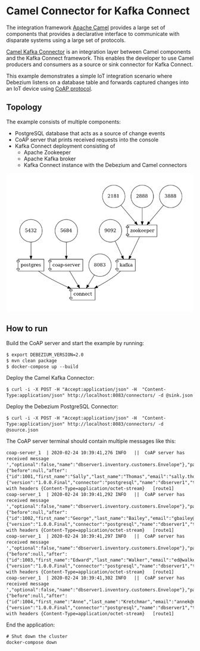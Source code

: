 # Camel Connector for Kafka Connect

The integration framework [Apache Camel](https://camel.apache.org/) provides a large set of components that provides a declarative interface to communicate with disparate systems using a large set of protocols.

[Camel Kafka Connector](https://github.com/apache/camel-kafka-connector) is an integration layer between Camel components and the Kafka Connect framework.
This enables the developer to use Camel producers and consumers as a source or sink connector for Kafka Connect.

This example demonstrates a simple IoT integration scenario where Debezium listens on a database table and forwards captured changes into an IoT device using [CoAP protocol](https://tools.ietf.org/html/rfc7252).

## Topology

The example consists of multiple components:

* PostgreSQL database that acts as a source of change events
* CoAP server that prints received requests into the console
* Kafka Connect deployment consisting of
  * Apache Zookeeper
  * Apache Kafka broker
  * Kafka Connect instance with the Debezium and Camel connectors

![Topology Overview](docker-compose.png)

## How to run

Build the CoAP server and start the example by running:

```
$ export DEBEZIUM_VERSION=2.0
$ mvn clean package
$ docker-compose up --build
```

Deploy the Camel Kafka Connector:

```
$ curl -i -X POST -H "Accept:application/json" -H  "Content-Type:application/json" http://localhost:8083/connectors/ -d @sink.json
```

Deploy the Debezium PostgreSQL Connector:

```
$ curl -i -X POST -H "Accept:application/json" -H  "Content-Type:application/json" http://localhost:8083/connectors/ -d @source.json
```

The CoAP server terminal should contain multiple messages like this:

```
coap-server_1  | 2020-02-24 10:39:41,276 INFO   ||  CoAP server has received message ',"optional":false,"name":"dbserver1.inventory.customers.Envelope"},"payload":{"before":null,"after":{"id":1001,"first_name":"Sally","last_name":"Thomas","email":"sally.thomas@acme.com"},"source":{"version":"1.0.0.Final","connector":"postgresql","name":"dbserver1","ts_ms":1582540780807,"snapshot":"true","db":"postgres","schema":"inventory","table":"customers","txId":596,"lsn":33816576,"xmin":null},"op":"r","ts_ms":1582540780809}}' with headers {Content-Type=application/octet-stream}   [route1]
coap-server_1  | 2020-02-24 10:39:41,292 INFO   ||  CoAP server has received message ',"optional":false,"name":"dbserver1.inventory.customers.Envelope"},"payload":{"before":null,"after":{"id":1002,"first_name":"George","last_name":"Bailey","email":"gbailey@foobar.com"},"source":{"version":"1.0.0.Final","connector":"postgresql","name":"dbserver1","ts_ms":1582540780810,"snapshot":"true","db":"postgres","schema":"inventory","table":"customers","txId":596,"lsn":33816576,"xmin":null},"op":"r","ts_ms":1582540780810}}' with headers {Content-Type=application/octet-stream}   [route1]
coap-server_1  | 2020-02-24 10:39:41,297 INFO   ||  CoAP server has received message ',"optional":false,"name":"dbserver1.inventory.customers.Envelope"},"payload":{"before":null,"after":{"id":1003,"first_name":"Edward","last_name":"Walker","email":"ed@walker.com"},"source":{"version":"1.0.0.Final","connector":"postgresql","name":"dbserver1","ts_ms":1582540780812,"snapshot":"true","db":"postgres","schema":"inventory","table":"customers","txId":596,"lsn":33816576,"xmin":null},"op":"r","ts_ms":1582540780812}}' with headers {Content-Type=application/octet-stream}   [route1]
coap-server_1  | 2020-02-24 10:39:41,302 INFO   ||  CoAP server has received message ',"optional":false,"name":"dbserver1.inventory.customers.Envelope"},"payload":{"before":null,"after":{"id":1004,"first_name":"Anne","last_name":"Kretchmar","email":"annek@noanswer.org"},"source":{"version":"1.0.0.Final","connector":"postgresql","name":"dbserver1","ts_ms":1582540780812,"snapshot":"true","db":"postgres","schema":"inventory","table":"customers","txId":596,"lsn":33816576,"xmin":null},"op":"r","ts_ms":1582540780812}}' with headers {Content-Type=application/octet-stream}   [route1]
```

End the application:

```
# Shut down the cluster
docker-compose down
```
